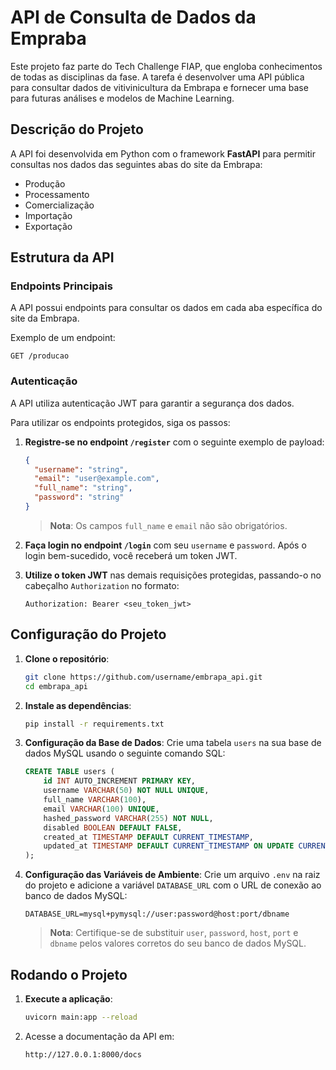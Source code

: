 # API de Consulta de Dados da Empraba

Este projeto faz parte do Tech Challenge FIAP, que engloba conhecimentos de todas as disciplinas da fase. A tarefa é desenvolver uma API pública para consultar dados de vitivinicultura da Embrapa e fornecer uma base para futuras análises e modelos de Machine Learning.

## Descrição do Projeto

A API foi desenvolvida em Python com o framework **FastAPI** para permitir consultas nos dados das seguintes abas do site da Embrapa:
- Produção
- Processamento
- Comercialização
- Importação
- Exportação

## Estrutura da API

### Endpoints Principais
A API possui endpoints para consultar os dados em cada aba específica do site da Embrapa. 

Exemplo de um endpoint:
```
GET /producao
```

### Autenticação
A API utiliza autenticação JWT para garantir a segurança dos dados.

Para utilizar os endpoints protegidos, siga os passos:
1. **Registre-se no endpoint `/register`** com o seguinte exemplo de payload:
    ```json
    {
      "username": "string",
      "email": "user@example.com",
      "full_name": "string",
      "password": "string"
    }
    ```
    > **Nota**: Os campos `full_name` e `email` não são obrigatórios.

2. **Faça login no endpoint `/login`** com seu `username` e `password`. Após o login bem-sucedido, você receberá um token JWT.

3. **Utilize o token JWT** nas demais requisições protegidas, passando-o no cabeçalho `Authorization` no formato:
    ```
    Authorization: Bearer <seu_token_jwt>
    ```


## Configuração do Projeto

1. **Clone o repositório**:
    ```bash
    git clone https://github.com/username/embrapa_api.git
    cd embrapa_api
    ```

2. **Instale as dependências**:
    ```bash
    pip install -r requirements.txt
    ```

3. **Configuração da Base de Dados**:
    Crie uma tabela `users` na sua base de dados MySQL usando o seguinte comando SQL:
    ```sql
    CREATE TABLE users (
        id INT AUTO_INCREMENT PRIMARY KEY,
        username VARCHAR(50) NOT NULL UNIQUE,
        full_name VARCHAR(100),
        email VARCHAR(100) UNIQUE,
        hashed_password VARCHAR(255) NOT NULL,
        disabled BOOLEAN DEFAULT FALSE,
        created_at TIMESTAMP DEFAULT CURRENT_TIMESTAMP,
        updated_at TIMESTAMP DEFAULT CURRENT_TIMESTAMP ON UPDATE CURRENT_TIMESTAMP
    );
    ```

4. **Configuração das Variáveis de Ambiente**:
    Crie um arquivo `.env` na raiz do projeto e adicione a variável `DATABASE_URL` com o URL de conexão ao banco de dados MySQL:
    ```
    DATABASE_URL=mysql+pymysql://user:password@host:port/dbname
    ```

    > **Nota**: Certifique-se de substituir `user`, `password`, `host`, `port` e `dbname` pelos valores corretos do seu banco de dados MySQL.

## Rodando o Projeto

1. **Execute a aplicação**:
    ```bash
    uvicorn main:app --reload
    ```

2. Acesse a documentação da API em:
    ```
    http://127.0.0.1:8000/docs
    ```
